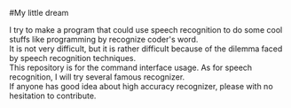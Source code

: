 #My little dream

I try to make a program that could use speech recognition to do some cool stuffs like programming by recognize coder's word.  
It is not very difficult, but it is rather difficult because of the dilemma faced by speech recognition techniques.  
This repository is for the command interface usage. As for speech recognition, I will try several famous recognizer.  
If anyone has good idea about high accuracy recognizer, please with no hesitation to contribute.
